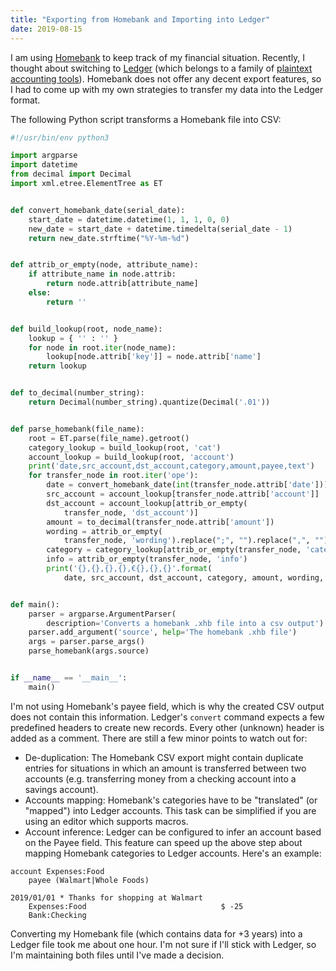 ```yaml
---
title: "Exporting from Homebank and Importing into Ledger"
date: 2019-08-15
---
```


I am using [Homebank][homebank] to keep track of my financial situation.
Recently, I thought about switching to [Ledger][ledger] (which belongs to a
family of [plaintext accounting tools][plain]). Homebank does not offer any
decent export features, so I had to come up with my own strategies to transfer
my data into the Ledger format.

The following Python script transforms a Homebank file into CSV:

``` python
#!/usr/bin/env python3

import argparse
import datetime
from decimal import Decimal
import xml.etree.ElementTree as ET


def convert_homebank_date(serial_date):
    start_date = datetime.datetime(1, 1, 1, 0, 0)
    new_date = start_date + datetime.timedelta(serial_date - 1)
    return new_date.strftime("%Y-%m-%d")


def attrib_or_empty(node, attribute_name):
    if attribute_name in node.attrib:
        return node.attrib[attribute_name]
    else:
        return ''


def build_lookup(root, node_name):
    lookup = { '' : '' }
    for node in root.iter(node_name):
        lookup[node.attrib['key']] = node.attrib['name']
    return lookup


def to_decimal(number_string):
    return Decimal(number_string).quantize(Decimal('.01'))


def parse_homebank(file_name):
    root = ET.parse(file_name).getroot()
    category_lookup = build_lookup(root, 'cat')
    account_lookup = build_lookup(root, 'account')
    print('date,src_account,dst_account,category,amount,payee,text')
    for transfer_node in root.iter('ope'):
        date = convert_homebank_date(int(transfer_node.attrib['date']))
        src_account = account_lookup[transfer_node.attrib['account']]
        dst_account = account_lookup[attrib_or_empty(
            transfer_node, 'dst_account')]
        amount = to_decimal(transfer_node.attrib['amount'])
        wording = attrib_or_empty(
            transfer_node, 'wording').replace(";", "").replace(",", "")
        category = category_lookup[attrib_or_empty(transfer_node, 'category')]
        info = attrib_or_empty(transfer_node, 'info')
        print('{},{},{},{},€{},{},{}'.format(
            date, src_account, dst_account, category, amount, wording, info))


def main():
    parser = argparse.ArgumentParser(
        description='Converts a homebank .xhb file into a csv output')
    parser.add_argument('source', help='The homebank .xhb file')
    args = parser.parse_args()
    parse_homebank(args.source)


if __name__ == '__main__':
    main()
```

I'm not using Homebank's payee field, which is why the created CSV output does
not contain this information. Ledger's `convert` command expects a few
predefined headers to create new records. Every other (unknown) header is added
as a comment. There are still a few minor points to watch out for:

- De-duplication: The Homebank CSV export might contain duplicate entries for
  situations in which an amount is transferred between two accounts (e.g.
  transferring money from a checking account into a savings account).
- Accounts mapping: Homebank's categories have to be "translated" (or "mapped")
  into Ledger accounts. This task can be simplified if you are using an editor
  which supports macros.
- Account inference: Ledger can be configured to infer an account based on the
  Payee field. This feature can speed up the above step about mapping Homebank
  categories to Ledger accounts. Here's an example:

```
account Expenses:Food
    payee (Walmart|Whole Foods)

2019/01/01 * Thanks for shopping at Walmart
    Expenses:Food                              $ -25
    Bank:Checking
```

Converting my Homebank file (which contains data for +3 years) into a Ledger
file took me about one hour. I'm not sure if I'll stick with Ledger, so I'm
maintaining both files until I've made a decision.

[homebank]: http://homebank.free.fr/en/index.php
[ledger]: https://www.ledger-cli.org
[plain]: https://plaintextaccounting.org/
